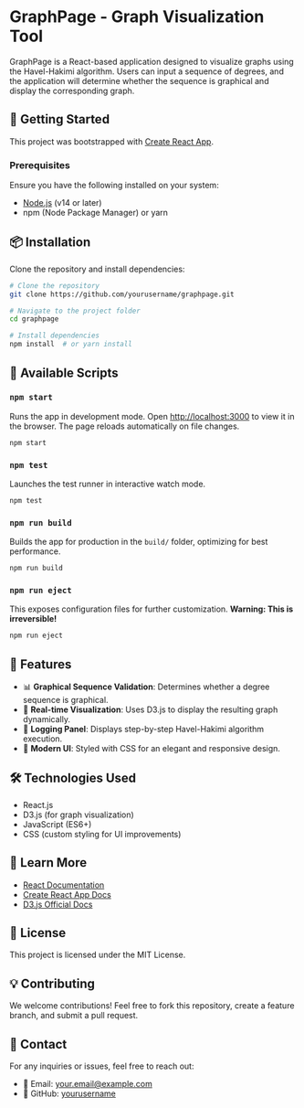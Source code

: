 # GraphPage - Graph Visualization Tool

GraphPage is a React-based application designed to visualize graphs using the Havel-Hakimi algorithm. Users can input a sequence of degrees, and the application will determine whether the sequence is graphical and display the corresponding graph.

## 🚀 Getting Started

This project was bootstrapped with [Create React App](https://github.com/facebook/create-react-app).

### Prerequisites

Ensure you have the following installed on your system:
- [Node.js](https://nodejs.org/) (v14 or later)
- npm (Node Package Manager) or yarn

## 📦 Installation

Clone the repository and install dependencies:
```sh
# Clone the repository
git clone https://github.com/yourusername/graphpage.git

# Navigate to the project folder
cd graphpage

# Install dependencies
npm install  # or yarn install
```

## 🎯 Available Scripts

### `npm start`
Runs the app in development mode. Open [http://localhost:3000](http://localhost:3000) to view it in the browser.
The page reloads automatically on file changes.
```sh
npm start
```

### `npm test`
Launches the test runner in interactive watch mode.
```sh
npm test
```

### `npm run build`
Builds the app for production in the `build/` folder, optimizing for best performance.
```sh
npm run build
```

### `npm run eject`
This exposes configuration files for further customization. **Warning: This is irreversible!**
```sh
npm run eject
```

## 📌 Features
- 📊 **Graphical Sequence Validation**: Determines whether a degree sequence is graphical.
- 🔄 **Real-time Visualization**: Uses D3.js to display the resulting graph dynamically.
- 📜 **Logging Panel**: Displays step-by-step Havel-Hakimi algorithm execution.
- 🎨 **Modern UI**: Styled with CSS for an elegant and responsive design.

## 🛠 Technologies Used
- React.js
- D3.js (for graph visualization)
- JavaScript (ES6+)
- CSS (custom styling for UI improvements)

## 📖 Learn More
- [React Documentation](https://reactjs.org/)
- [Create React App Docs](https://create-react-app.dev/)
- [D3.js Official Docs](https://d3js.org/)

## 📜 License
This project is licensed under the MIT License.

## 💡 Contributing
We welcome contributions! Feel free to fork this repository, create a feature branch, and submit a pull request.

## 🔗 Contact
For any inquiries or issues, feel free to reach out:
- 📧 Email: your.email@example.com
- 🔗 GitHub: [yourusername](https://github.com/yourusername)

